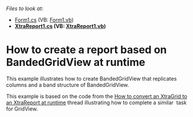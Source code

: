 <!-- default file list -->
*Files to look at*:

* [Form1.cs](./CS/Form1.cs) (VB: [Form1.vb](./VB/Form1.vb))
* **[XtraReport1.cs](./CS/XtraReport1.cs) (VB: [XtraReport1.vb](./VB/XtraReport1.vb))**
<!-- default file list end -->
# How to create a report based on BandedGridView at runtime


<p>This example illustrates how to create BandedGridView that replicates columns and a band structure of BandedGridView.</p>
<p>This example is based on the code from the <a href="https://www.devexpress.com/Support/Center/p/E108">How to convert an XtraGrid to an XtraReport at runtime</a> thread illustrating how to complete a similar  task for GridView. </p>
<p> </p>

<br/>


